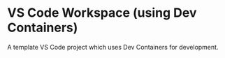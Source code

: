 # VS Code Workspace (using Dev Containers)
A template VS Code project which uses Dev Containers for development.